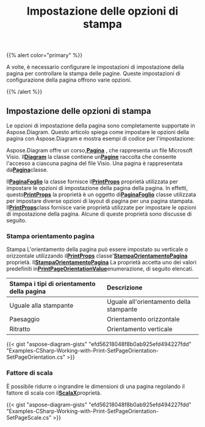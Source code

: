 ﻿---
title: Impostazione delle opzioni di stampa
type: docs
weight: 10
url: /it/net/setting-print-options/
description: Questa sezione spiega come impostare le opzioni di stampa con Aspose.Diagram.
---
{{% alert color="primary" %}}

A volte, è necessario configurare le impostazioni di impostazione della pagina per controllare la stampa delle pagine. Queste impostazioni di configurazione della pagina offrono varie opzioni.

{{% /alert %}}

## **Impostazione delle opzioni di stampa**

Le opzioni di impostazione della pagina sono completamente supportate in Aspose.Diagram. Questo articolo spiega come impostare le opzioni della pagina con Aspose.Diagram e mostra esempi di codice per l'impostazione:

 Aspose.Diagram offre un corso,[**Pagina**](https://reference.aspose.com/diagram/net/aspose.diagram/page) , che rappresenta un file Microsoft Visio. Il[**Diagram**](https://reference.aspose.com/diagram/net/aspose.diagram/page) la classe contiene un[**Pagine**](https://reference.aspose.com/diagram/net/aspose.diagram/pagecollection) raccolta che consente l'accesso a ciascuna pagina del file Visio. Una pagina è rappresentata da[**Pagina**](https://reference.aspose.com/diagram/net/aspose.diagram/page)classe.

 Il[**PaginaFoglio**](https://reference.aspose.com/diagram/net/aspose.diagram/pagesheet) la classe fornisce il[**PrintProps**](https://reference.aspose.com/diagram/net/aspose.diagram/pagesheet/properties/printprops) proprietà utilizzata per impostare le opzioni di impostazione della pagina della pagina. In effetti, questo[**PrintProps**](https://reference.aspose.com/diagram/net/aspose.diagram/pagesheet/properties/printprops) la proprietà è un oggetto di[**PaginaFoglio**](https://reference.aspose.com/diagram/net/aspose.diagram/pagesheet) classe utilizzata per impostare diverse opzioni di layout di pagina per una pagina stampata. Il[**PrintProps**](https://reference.aspose.com/diagram/net/aspose.diagram/pagesheet/properties/printprops)class fornisce varie proprietà utilizzate per impostare le opzioni di impostazione della pagina. Alcune di queste proprietà sono discusse di seguito.

### **Stampa orientamento pagina**

 Stampa L'orientamento della pagina può essere impostato su verticale o orizzontale utilizzando il[**PrintProps**](https://reference.aspose.com/diagram/net/aspose.diagram/pagesheet/properties/printprops) classe'[**StampaOrientamentoPagina**](https://reference.aspose.com/diagram/net/aspose.diagram/printprops/properties/printpageorientation) proprietà. Il[**StampaOrientamentoPagina**](https://reference.aspose.com/diagram/net/aspose.diagram/printprops/properties/printpageorientation) La proprietà accetta uno dei valori predefiniti in[**PrintPageOrientationValue**](https://reference.aspose.com/diagram/net/aspose.diagram/printpageorientationvalue)enumerazione, di seguito elencati.

|**Stampa i tipi di orientamento della pagina**|**Descrizione**|
|:- |:- |
|Uguale alla stampante|Uguale all'orientamento della stampante|
|Paesaggio|Orientamento orizzontale|
|Ritratto|Orientamento verticale|

{{< gist "aspose-diagram-gists" "efd56218048f8b0ab925efd494227fdd" "Examples-CSharp-Working-with-Print-SetPageOrientation-SetPageOrientation.cs" >}}

### **Fattore di scala**

 È possibile ridurre o ingrandire le dimensioni di una pagina regolando il fattore di scala con il[**ScalaX**](https://reference.aspose.com/diagram/net/aspose.diagram/printprops/properties/scalex)proprietà.

{{< gist "aspose-diagram-gists" "efd56218048f8b0ab925efd494227fdd" "Examples-CSharp-Working-with-Print-SetPageOrientation-SetPageScale.cs" >}}
